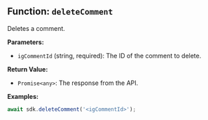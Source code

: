 ## Function: `deleteComment`

Deletes a comment.

**Parameters:**

- `igCommentId` (string, required): The ID of the comment to delete.

**Return Value:**

- `Promise<any>`: The response from the API.

**Examples:**

```typescript
await sdk.deleteComment('<igCommentId>');
```
